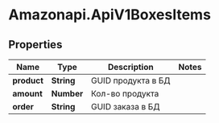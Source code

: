 # Amazonapi.ApiV1BoxesItems

## Properties

Name | Type | Description | Notes
------------ | ------------- | ------------- | -------------
**product** | **String** | GUID продукта в БД | 
**amount** | **Number** | Кол-во продукта | 
**order** | **String** | GUID заказа в БД | 


